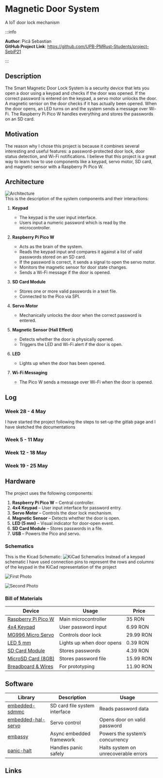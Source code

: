 # Magnetic Door System
A IoT door lock mechanism

:::info 

**Author**: Pică Sebastian \
**GitHub Project Link**: https://github.com/UPB-PMRust-Students/project-SebiP21

:::

## Description

The Smart Magnetic Door Lock System is a security device that lets you open a door using a keypad and checks if the door was opened. If the correct password is entered on the keypad, a servo motor unlocks the door. A magnetic sensor on the door checks if it has actually been opened. When the door opens, an LED turns on and the system sends a message over Wi-Fi. The Raspberry Pi Pico W handles everything and stores the passwords on an SD card.

## Motivation

The reason why I chose this project is because it combines several interesting and useful features: a password-protected door lock, door status detection, and Wi-Fi notifications. I believe that this project is a great way to learn how to use components like a keypad, servo motor, SD card, and magnetic sensor with a Raspberry Pi Pico W. 

## Architecture 

![Architecture](Architecture.webp)  
This is the description of the system components and their interactions:

1) **Keypad**  
   - The keypad is the user input interface.  
   - Users input a numeric password which is read by the microcontroller.  

2) **Raspberry Pi Pico W**  
   - Acts as the brain of the system.  
   - Reads the keypad input and compares it against a list of valid passwords stored on an SD card.  
   - If the password is correct, it sends a signal to open the servo motor.  
   - Monitors the magnetic sensor for door state changes.  
   - Sends a Wi-Fi message if the door is opened.  

3) **SD Card Module**  
   - Stores one or more valid passwords in a text file.  
   - Connected to the Pico via SPI.  

4) **Servo Motor**  
   - Mechanically unlocks the door when the correct password is entered.  

5) **Magnetic Sensor (Hall Effect)**  
   - Detects whether the door is physically opened.  
   - Triggers the LED and Wi-Fi alert if the door is open.  

6) **LED**  
   - Lights up when the door has been opened.  

7) **Wi-Fi Messaging**  
   - The Pico W sends a message over Wi-Fi when the door is opened.  
   
## Log

<!-- write your progress here every week -->

### Week 28 - 4 May
I have started the project following the steps to set-up the gitlab page and I have sketched the documentations
### Week 5 - 11 May

### Week 12 - 18 May

### Week 19 - 25 May

## Hardware

The project uses the following components:

1) **Raspberry Pi Pico W** – Central controller.  
2) **4x4 Keypad** – User input interface for password entry.  
3) **Servo Motor** – Controls the door lock mechanism.  
4) **Magnetic Sensor** – Detects whether the door is open.  
5) **LED (5 mm)** – Visual indicator for door-open event.  
6) **SD Card Module** – Stores passwords in a file.  
7) **USB** – Powers the Pico and servo.

### Schematics

This is the Kicad Schematic:
![KiCad Schematics](Schematic.svg)
Instead of a keypad schematic I have used connection pins to represent the rows and columns of the keypad in the KiCad representation of the project

![First Photo](Project1.webp)

![Second Photo](Project2.webp)

### Bill of Materials

<!-- Fill out this table with all the hardware components that you might need.

The format is 
```
| [Device](link://to/device) | This is used ... | [price](link://to/store) |

```

-->

| Device | Usage | Price |
|--------|--------|-------|
| [Raspberry Pi Pico W](https://www.raspberrypi.com/documentation/microcontrollers/raspberry-pi-pico.html) | Main microcontroller | 35 RON |
| [4x4 Keypad](https://www.optimusdigital.ro/en/touch-sensors/470-4x4-matrix-keyboard-with-female-pin-connector.html?search_query=4x4&results=23) | User password input | 6.99 RON |
| [MG996 Micro Servo](https://www.optimusdigital.ro/en/servomotors/1520-mg996-digital-metal-servomotor-90.html?search_query=servo&results=246) | Controls door lock | 29.99 RON |
| [LED 5 mm](https://www.optimusdigital.ro/ro/optoelectronice-led-uri/37-led-galben.html) | Lights up when door opens | 0.39 RON |
| [SD Card Module](https://www.optimusdigital.ro/en/memories/1516-microsd-card-slot-module.html?search_query=microsd&results=91) | Stores passwords | 4.39 RON |
| [MicroSD Card (8GB)](https://www.emag.ro/card-de-memorie-maxell-micro-sdhc-4gb-class-10-ml-sdmicro-4gb-class10/pd/DVYNWQBBM/?X-Search-Id=2da410e7dca62a83da61&X-Product-Id=45134535&X-Search-Page=1&X-Search-Position=0&X-Section=search&X-MB=0&X-Search-Action=view) | Stores password file | 15.99 RON |
| [Breadboard & Wires](https://www.optimusdigital.ro/en/breadboards/13244-breadboard-175-x-67-x-9-mm.html?search_query=breadboard&results=362) | For prototyping | 11.90 RON |


## Software

| Library | Description | Usage |
|---------|-------------|-------|
| [embedded-sdmmc](https://docs.rs/embedded-sdmmc/latest/embedded_sdmmc/) | SD card file system interface | Reads password data |
| [embedded-hal-servo](https://crates.io/crates/servo-pca9685) | Servo control | Opens door on valid password |
| [embassy](https://embassy.dev/) | Async embedded framework | Powers the system’s concurrency |
| [panic-halt](https://github.com/korken89/panic-halt) | Handles panic safely | Halts system on unrecoverable errors |

## Links

<!-- Add a few links that inspired you and that you think you will use for your project -->

<!-- 1. [link](https://example.com)
2. [link](https://example3.com)
... -->
